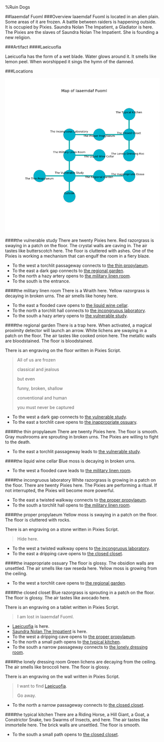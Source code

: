 %Ruin Dogs

##Iaaemdaf Fuoml
###Overview
Iaaemdaf Fuoml is located in an alien plain. Some areas of it are frozen. A battle between raiders is happening outside. It is occupied by Pixies. <a name="Saundra-Nolan-The-Impatient"></a>Saundra Nolan The Impatient, a Gladiator is here. The Pixies are the slaves of Saundra Nolan The Impatient. She  is founding a new religion. 



###Artifact
####<a name="Laeicuofia"></a>Laeicuofia


Laeicuofia has the form of a wet blade. Water glows around it. It smells like lemon peel. When worshipped it sings the hymn of the damned. 





###Locations


![](../v2/images/Iaaemdaf-Fuoml.png)

####<a name="the-vulnerable-study"></a>the vulnerable study
There are twenty Pixies here. Red razorgrass is swaying in a patch on the floor. The crystal walls are caving in. The air tastes like butterscotch here. The floor is cluttered with ashes. One of the Pixies is working a mechanism that can engulf the room in a fiery blaze. 



* To the west a torchlit passageway connects to [the thin propylaeum](#the-thin-propylaeum).
* To the east a dark gap connects to [the regional garden](#the-regional-garden).
* To the north a hazy artery opens to [the military linen room](#the-military-linen-room).
* To the south is the entrance.


####<a name="the-military-linen-room"></a>the military linen room
There is a Wraith here. Yellow razorgrass is decaying in broken urns. The air smells like honey here. 



* To the east a flooded cave opens to [the liquid wine cellar](#the-liquid-wine-cellar).
* To the north a torchlit hall connects to [the incongruous laboratory](#the-incongruous-laboratory).
* To the south a hazy artery opens to [the vulnerable study](#the-vulnerable-study).


####<a name="the-regional-garden"></a>the regional garden
There is a trap here. When activated, a magical proximity detector will launch an arrow. White lichens are swaying in a patch on the floor. The air tastes like cooked onion here. The metallic walls are bloodstained. The floor is bloodstained. 

There is an engraving on the floor written in Pixies Script. 

> All of us are frozen
>
> classical and jealous
>
> but even
>
> funny, broken, shallow
>
> conventional and human
>
> you must never be captured
>


* To the west a dark gap connects to [the vulnerable study](#the-vulnerable-study).
* To the east a torchlit cave opens to [the inappropriate ossuary](#the-inappropriate-ossuary).


####<a name="the-thin-propylaeum"></a>the thin propylaeum
There are twenty Pixies here. The floor is smooth. Gray mushrooms are sprouting in broken urns. The Pixies are willing to fight to the death. 



* To the east a torchlit passageway leads to [the vulnerable study](#the-vulnerable-study).


####<a name="the-liquid-wine-cellar"></a>the liquid wine cellar
Blue moss is decaying in broken urns. 



* To the west a flooded cave leads to [the military linen room](#the-military-linen-room).


####<a name="the-incongruous-laboratory"></a>the incongruous laboratory
White razorgrass is growing in a patch on the floor. There are twenty Pixies here. The Pixies are performing a ritual. If not interrupted, the Pixies will become more powerful. 



* To the east a twisted walkway connects to [the proper propylaeum](#the-proper-propylaeum).
* To the south a torchlit hall opens to [the military linen room](#the-military-linen-room).


####<a name="the-proper-propylaeum"></a>the proper propylaeum
Yellow moss is swaying in a patch on the floor. The floor is cluttered with rocks. 

There is an engraving on a stone written in Pixies Script. 

> Hide here.
>


* To the west a twisted walkway opens to [the incongruous laboratory](#the-incongruous-laboratory).
* To the east a dripping cave opens to [the closed closet](#the-closed-closet).


####<a name="the-inappropriate-ossuary"></a>the inappropriate ossuary
The floor is glossy. The obsidion walls are unsettled. The air smells like raw	reseda here. Yellow moss is growing from the ceiling. 



* To the west a torchlit cave opens to [the regional garden](#the-regional-garden).


####<a name="the-closed-closet"></a>the closed closet
Blue razorgrass is sprouting in a patch on the floor. The floor is glossy. The air tastes like avocado here. 

There is an engraving on a tablet written in Pixies Script. 

> I am lost in Iaaemdaf Fuoml.
>


* [Laeicuofia](#Laeicuofia) is here.
* [Saundra Nolan The Impatient](#Saundra-Nolan-The-Impatient) is here.
* To the west a dripping cave opens to [the proper propylaeum](#the-proper-propylaeum).
* To the north a small path opens to [the typical kitchen](#the-typical-kitchen).
* To the south a narrow passageway connects to [the lonely dressing room](#the-lonely-dressing-room).


####<a name="the-lonely-dressing-room"></a>the lonely dressing room
Green lichens are decaying from the ceiling. The air smells like broccoli here. The floor is glossy. 

There is an engraving on the wall written in Pixies Script. 

> I want to find [Laeicuofia](#Laeicuofia).
>
> Go away.
>


* To the north a narrow passageway connects to [the closed closet](#the-closed-closet).


####<a name="the-typical-kitchen"></a>the typical kitchen
There are a Riding Horse, a Hill Giant, a Goat, a Constrictor Snake, two Swarms of Insects, and  here. The air tastes like immortelle here. The brick walls are unsettled. The floor is smooth. 



* To the south a small path opens to [the closed closet](#the-closed-closet).


